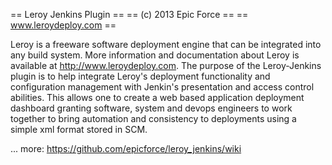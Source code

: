 
 == Leroy Jenkins Plugin ==
 == (c) 2013 Epic Force  ==
 == www.leroydeploy.com  ==

Leroy is a freeware software deployment engine that can be integrated into any build system. 
More information and documentation about Leroy is available at http://www.leroydeploy.com. 
The purpose of the Leroy-Jenkins plugin is to help integrate Leroy's deployment functionality
and configuration management with Jenkin's presentation and access control abilities. This 
allows one to create a web based application deployment dashboard granting software, system 
and devops engineers to work together to bring automation and consistency to deployments using 
a simple xml format stored in SCM.

... more: https://github.com/epicforce/leroy_jenkins/wiki
